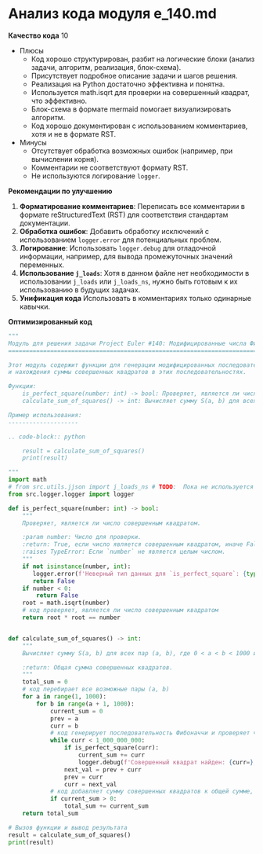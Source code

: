 # Анализ кода модуля e_140.md

**Качество кода**
10
-  Плюсы
    -   Код хорошо структурирован, разбит на логические блоки (анализ задачи, алгоритм, реализация, блок-схема).
    -   Присутствует подробное описание задачи и шагов решения.
    -   Реализация на Python достаточно эффективна и понятна.
    -   Используется math.isqrt для проверки на совершенный квадрат, что эффективно.
    -   Блок-схема в формате mermaid помогает визуализировать алгоритм.
    -   Код хорошо документирован с использованием комментариев, хотя и не в формате RST.
 -  Минусы
    -   Отсутствует обработка возможных ошибок (например, при вычислении корня).
    -   Комментарии не соответствуют формату RST.
    -   Не используются логирование `logger`.

**Рекомендации по улучшению**
1.  **Форматирование комментариев**: Переписать все комментарии в формате reStructuredText (RST) для соответствия стандартам документации.
2.  **Обработка ошибок**: Добавить обработку исключений с использованием `logger.error` для потенциальных проблем.
3.  **Логирование**:  Использовать `logger.debug` для отладочной информации, например, для вывода промежуточных значений переменных.
4.  **Использование `j_loads`**: Хотя в данном файле нет необходимости в использовании `j_loads` или `j_loads_ns`, нужно быть готовым к их использованию в будущих задачах.
5. **Унификация кода** Использовать в комментариях только одинарные кавычки.

**Оптимизированный код**
```python
"""
Модуль для решения задачи Project Euler #140: Модифицированные числа Фибоначчи.
=========================================================================

Этот модуль содержит функции для генерации модифицированных последовательностей Фибоначчи
и нахождения суммы совершенных квадратов в этих последовательностях.

Функции:
    is_perfect_square(number: int) -> bool: Проверяет, является ли число полным квадратом.
    calculate_sum_of_squares() -> int: Вычисляет сумму S(a, b) для всех пар (a, b), где 0 < a < b < 1000 и S(a, b) не равно нулю.

Пример использования:
--------------------

.. code-block:: python

    result = calculate_sum_of_squares()
    print(result)

"""
import math
# from src.utils.jjson import j_loads_ns # TODO:  Пока не используется
from src.logger.logger import logger

def is_perfect_square(number: int) -> bool:
    """
    Проверяет, является ли число совершенным квадратом.

    :param number: Число для проверки.
    :return: True, если число является совершенным квадратом, иначе False.
    :raises TypeError: Если `number` не является целым числом.
    """
    if not isinstance(number, int):
       logger.error(f'Неверный тип данных для `is_perfect_square`: {type(number)}')
       return False
    if number < 0:
        return False
    root = math.isqrt(number)
    # код проверяет, является ли число совершенным квадратом
    return root * root == number


def calculate_sum_of_squares() -> int:
    """
    Вычисляет сумму S(a, b) для всех пар (a, b), где 0 < a < b < 1000 и S(a, b) не равно нулю.

    :return: Общая сумма совершенных квадратов.
    """
    total_sum = 0
    # код перебирает все возможные пары (a, b)
    for a in range(1, 1000):
        for b in range(a + 1, 1000):
            current_sum = 0
            prev = a
            curr = b
            # код генерирует последовательность Фибоначчи и проверяет числа на совершенный квадрат
            while curr < 1_000_000_000:
                if is_perfect_square(curr):
                    current_sum += curr
                    logger.debug(f'Совершенный квадрат найден: {curr=}, {a=}, {b=}')
                next_val = prev + curr
                prev = curr
                curr = next_val
            # код добавляет сумму совершенных квадратов к общей сумме, если она больше нуля
            if current_sum > 0:
                total_sum += current_sum
    return total_sum

# Вызов функции и вывод результата
result = calculate_sum_of_squares()
print(result)
```